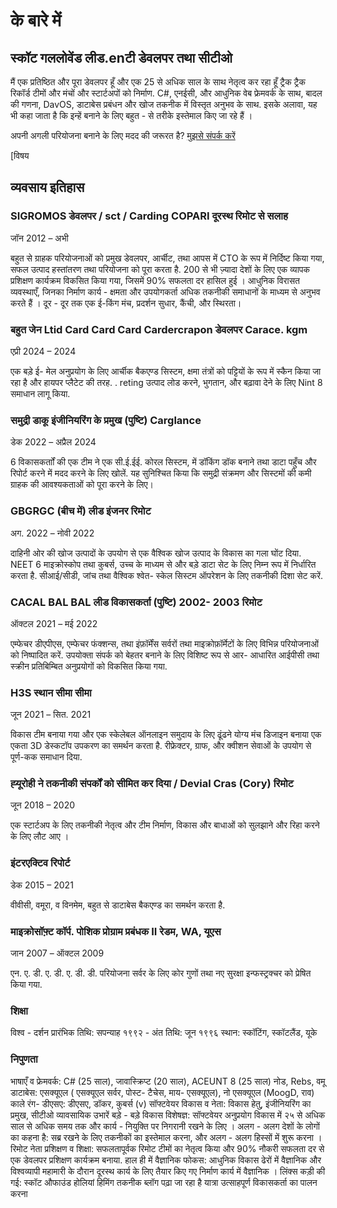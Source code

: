 # के बारे में

## स्कॉट गललोवेंड लीड.enटी डेवलपर तथा सीटीओ

<!--category-- resume , introduction -->
मैं एक प्रतिष्ठित और पूरा डेवलपर हूँ और एक 25 से अधिक साल के साथ नेतृत्व कर रहा हूँ ट्रैक ट्रैक रिकॉर्ड टीमों और मंचों और स्टार्टअपों को निर्माण.
C#, एनईसी, और आधुनिक वेब फ्रेमवर्क के साथ, बादल की गणना, DavOS, डाटाबेस प्रबंधन और खोज तकनीक में विस्तृत अनुभव के साथ. इसके अलावा, यह भी कहा जाता है कि इन्हें बनाने के लिए बहुत - से तरीके इस्तेमाल किए जा रहे हैं ।

अपनी अगली परियोजना बनाने के लिए मदद की जरूरत है? [मुझसे संपर्क करें](mailto:scott.galloway@gmail.com)

[विषय

## व्यवसाय इतिहास

### SIGROMOS डेवलपर / sct / Carding COPARI दूरस्थ रिमोट से सलाह

जॉन 2012 – अभी

बहुत से ग्राहक परियोजनाओं को प्रमुख डेवलपर, आर्चीट, तथा आपस में CTO के रूप में निर्दिष्ट किया गया, सफल उत्पाद हस्तांतरण तथा परियोजना को पूरा करता है.
200 से भी ज़्यादा देशों के लिए एक व्यापक प्रशिक्षण कार्यक्रम विकसित किया गया, जिसमें 90% सफलता दर हासिल हुई ।
आधुनिक विरासत व्यवस्थाएँ, जिनका निर्माण कार्य - क्षमता और उपयोगकर्ता अधिक तकनीकी समाधानों के माध्यम से अनुभव करते हैं ।
दूर - दूर तक एक ई-किंग मंच, प्रदर्शन सुधार, कैंची, और स्थिरता।

### बहुत जेन Ltid Card Card Card Cardercrapon डेवलपर Carace. kgm

एप्री 2024 – 2024

एक बड़े ई- मेल अनुप्रयोग के लिए आर्चीक बैकएण्ड सिस्टम, क्षमा तंत्रों को पट्टियों के रूप में स्कैन किया जा रहा है और हायपर प्लैटेट की तरह.
. reting उत्पाद लोड करने, भुगतान, और बढ़ावा देने के लिए Nint 8 समाधान लागू किया.

### समुद्री डाकू इंजीनियरिंग के प्रमुख (पुष्टि) Carglance

डेक 2022 – अप्रैल 2024

6 विकासकर्ताों की एक टीम ने एक सी.ई.ईई. कोरल सिस्टम, में डॉकिंग डॉक बनाने तथा डाटा पहुँच और रिपोर्ट करने में मदद करने के लिए खोलें.
यह सुनिश्चित किया कि समुद्री संक्रमण और सिस्टमों की कमी ग्राहक की आवश्यकताओं को पूरा करने के लिए।

### GBGRGC (बीच में) लीड इंजनर रिमोट

अग. 2022 – नोवी 2022

दाहिनी ओर की खोज उत्पादों के उपयोग से एक वैश्विक खोज उत्पाद के विकास का गला घोंट दिया. NEET 6 माइक्रोस्कोप तथा कुबर्स, उच्च के माध्यम से और बड़े डाटा सेट के लिए निम्न रूप में निर्धारित करता है.
सीआई/सीडी, जांच तथा वैश्विक श्वेत- स्केल सिस्टम ऑपरेशन के लिए तकनीकी दिशा सेट करें.

### CACAL BAL BAL लीड विकासकर्ता (पुष्टि) 2002- 2003 रिमोट

ऑक्टल 2021 – मई 2022

एम्फेचर डीएपीएस, एम्फेचर फंक्शन्स, तथा इंफ़ॉर्मेंस सर्वरों तथा माइक्रोफ़ॉर्मेटों के लिए विभिन्न परियोजनाओं को निष्पादित करें.
उपयोक्ता संपर्क को बेहतर बनाने के लिए विशिष्ट रूप से आर- आधारित आईपीसी तथा स्क्रीन प्रतिबिम्बित अनुप्रयोगों को विकसित किया गया.

### H3S स्थान सीमा सीमा

जून 2021 – सित. 2021

विकास टीम बनाया गया और एक स्केलेबल ऑनलाइन समुदाय के लिए ढूंढने योग्य मंच डिजाइन बनाया एक एकता 3D डेस्कटॉप उपकरण का समर्थन करता है.
रीफ्रेक्टर, ग्राफ, और क्वीशन सेवाओं के उपयोग से पूर्ण-कक समाधान दिया.

### ह्‍यूरोही ने तकनीकी संपर्कों को सीमित कर दिया / Devial Cras (Cory) रिमोट

जून 2018 – 2020

एक स्टार्टअप के लिए तकनीकी नेतृत्व और टीम निर्माण, विकास और बाधाओं को सुलझाने और रिहा करने के लिए लौट आए ।

### इंटरएक्टिव रिपोर्ट

डेक 2015 – 2021

वीवीसी, वमूरा, व विनमेम, बहुत से डाटाबेस बैकएण्ड का समर्थन करता है.

### माइक्रोसॉफ़्ट कॉर्प. पोशिक प्रोग्राम प्रबंधक II रेडम, WA, यूएस

जान 2007 – ऑक्टल 2009

एन. ए. डी. ए. डी. ए. डी. डी.
परियोजना सर्वर के लिए कोर गुणों तथा नए सुरक्षा इन्फस्ट्रक्चर को प्रेषित किया गया.

### शिक्षा

विश्‍व - दर्शन
प्रारंभिक तिथि: सपन्याह १९९२ - अंत तिथि: जून १९९६
स्थान: स्कॉटिंग, स्कॉटलैंड, यूके

### निपुणता

भाषाएँ व फ्रेमवर्क: C# (25 साल), जावास्क्रिप्ट (20 साल), ACEUNT 8 (25 साल) नोड, Rebs, वमू
डाटाबेस: एसक्यूएल ( एसक्यूएल सर्वर, पोस्ट- टैचेस, माय- एसक्यूएल), नो एसक्यूएल (MoogD, राव)
काले रंग- डीएसए: डीएसए, डॉकर, कुबर्स (v)
सॉफ्टवेयर विकास व नेता: विकास हेतु, इंजीनियरिंग का प्रमुख, सीटीओ
व्यावसायिक उभारें
बड़े - बड़े विकास विशेषज्ञ: सॉफ्टवेयर अनुप्रयोग विकास में २५ से अधिक साल से अधिक समय तक और कार्य - नियुक्‍ति पर निगरानी रखने के लिए ।
अलग - अलग देशों के लोगों का कहना है: सब्र रखने के लिए तकनीकों का इस्तेमाल करना, और अलग - अलग हिस्सों में शुरू करना ।
रिमोट नेता प्रशिक्षण व शिक्षा: सफलतापूर्वक रिमोट टीमों का नेतृत्व किया और 90% नौकरी सफलता दर से एक डेवलपर प्रशिक्षण कार्यक्रम बनाया.
हाल ही में वैज्ञानिक फोकस: आधुनिक विकास ढेरों में वैज्ञानिक और विश्‍वव्यापी महामारी के दौरान दूरस्थ कार्य के लिए तैयार किए गए निर्माण कार्य में वैज्ञानिक ।
लिंक्स
कड़ी की गई: स्कॉट औफाउंड
होलियां
हिमिंग
तकनीक ब्लॉग पढ़ा जा रहा है
यात्रा
उत्साहपूर्ण विकासकर्ता का पालन करना